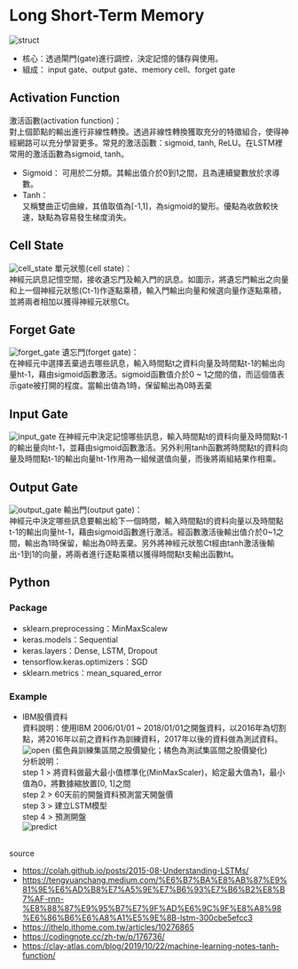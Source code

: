 # Long Short-Term Memory
![struct](https://github.com/yifan-07/LSTM/blob/main/picture/LSTM_struc.png?raw=true)
* 核心：透過閘門(gate)進行調控，決定記憶的儲存與使用。
* 組成： input gate、output gate、memory cell、forget gate

## Activation Function
激活函數(activation function)：  
對上個節點的輸出進行非線性轉換。透過非線性轉換獲取充分的特徵組合，使得神經網路可以充分學習更多。常見的激活函數：sigmoid, tanh, ReLU。在LSTM裡常用的激活函數為sigmoid, tanh。  
* Sigmoid：
可用於二分類。其輸出值介於0到1之間，且為連續變數放於求導數。  
* Tanh：  
又稱雙曲正切曲線，其值取值為[-1,1]，為sigmoid的變形。優點為收斂較快速，缺點為容易發生梯度消失。  

## Cell State 
![cell_state](https://github.com/yifan-07/LSTM/blob/main/picture/cell_state.png?raw=true)
單元狀態(cell state)：  
  神經元訊息記憶空間，接收遺忘門及輸入門的訊息。如圖示，將遺忘門輸出之向量和上一個神經元狀態(Ct-1)作逐點乘積，輸入門輸出向量和候選向量作逐點乘積，並將兩者相加以獲得神經元狀態Ct。  
## Forget Gate
![forget_gate](https://github.com/yifan-07/LSTM/blob/main/picture/forget_gate.png?raw=true)
遺忘門(forget gate)：  
在神經元中選擇丟棄過去哪些訊息，輸入時間點t之資料向量及時間點t-1的輸出向量ht-1，藉由sigmoid函數激活。sigmoid函數值介於0 ~ 1之間的值，而這個值表示gate被打開的程度。當輸出值為1時，保留輸出為0時丟棄  
## Input Gate
![input_gate](https://github.com/yifan-07/LSTM/blob/main/picture/input_gate.png?raw=true)
在神經元中決定記憶哪些訊息，輸入時間點t的資料向量及時間點t-1的輸出量向ht-1，並藉由sigmoid函數激活。另外利用tanh函數將時間點t的資料向量及時間點t-1的輸出向量ht-1作用為一組候選值向量，而後將兩組結果作相乘。  
## Output Gate
![output_gate](https://github.com/yifan-07/LSTM/blob/main/picture/output_gate.png?raw=true)
輸出門(output gate)：  
神經元中決定哪些訊息要輸出給下一個時間，輸入時間點t的資料向量以及時間點t-1的輸出向量ht-1，藉由sigmoid函數進行激活。經函數激活後輸出值介於0~1之間，輸出為1時保留，輸出為0時丟棄。另外將神經元狀態Ct經由tanh激活後輸出-1到1的向量，將兩者進行逐點乘積以獲得時間點t支輸出函數ht。  

## Python
### Package
* sklearn.preprocessing：MinMaxScalew 
* keras.models：Sequential
* keras.layers：Dense, LSTM, Dropout
* tensorflow.keras.optimizers：SGD
* sklearn.metrics：mean_squared_error

### Example
* IBM股價資料  
資料說明：使用IBM 2006/01/01 ~ 2018/01/01之開盤資料，以2016年為切割點，將2016年以前之資料作為訓練資料，2017年以後的資料做為測試資料。 
![open](https://github.com/yifan-07/LSTM/blob/main/picture/stock_price.png?raw=true)
(藍色員訓練集區間之股價變化；橘色為測試集區間之股價變化)  
分析說明：  
step 1 > 將資料做最大最小值標準化(MinMaxScaler)，給定最大值為1，最小值為0，將數據縮放置[0, 1]之間  
step 2 > 60天前的開盤資料預測當天開盤價  
step 3 > 建立LSTM模型  
step 4 > 預測開盤  
![predict](https://user-images.githubusercontent.com/35762304/152771971-5eae2c45-50c3-435f-8862-502d7b3a645d.png)



<br>source </br>
* https://colah.github.io/posts/2015-08-Understanding-LSTMs/
* https://tengyuanchang.medium.com/%E6%B7%BA%E8%AB%87%E9%81%9E%E6%AD%B8%E7%A5%9E%E7%B6%93%E7%B6%B2%E8%B7%AF-rnn-%E8%88%87%E9%95%B7%E7%9F%AD%E6%9C%9F%E8%A8%98%E6%86%B6%E6%A8%A1%E5%9E%8B-lstm-300cbe5efcc3
* https://ithelp.ithome.com.tw/articles/10276865
* https://codingnote.cc/zh-tw/p/176736/
* https://clay-atlas.com/blog/2019/10/22/machine-learning-notes-tanh-function/

